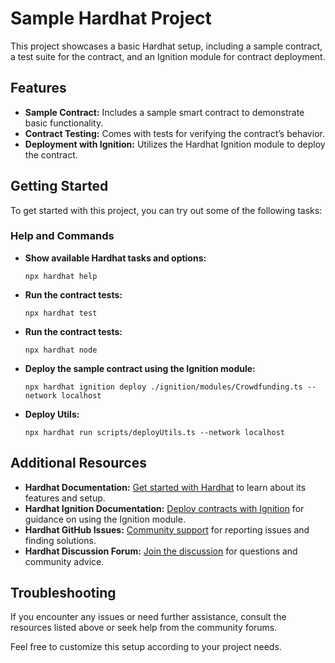 # Sample Hardhat Project

This project showcases a basic Hardhat setup, including a sample contract, a test suite for the contract, and an Ignition module for contract deployment.

## Features

- **Sample Contract:** Includes a sample smart contract to demonstrate basic functionality.
- **Contract Testing:** Comes with tests for verifying the contract’s behavior.
- **Deployment with Ignition:** Utilizes the Hardhat Ignition module to deploy the contract.

## Getting Started

To get started with this project, you can try out some of the following tasks:

### Help and Commands

- **Show available Hardhat tasks and options:**
  ```shell
  npx hardhat help
  ```
- **Run the contract tests:**
  ```shell
  npx hardhat test
  ```
- **Run the contract tests:**
  ```shell
  npx hardhat node
  ```
- **Deploy the sample contract using the Ignition module:**
  ```shell
  npx hardhat ignition deploy ./ignition/modules/Crowdfunding.ts --network localhost
  ```
- **Deploy Utils:**
  ```shell
  npx hardhat run scripts/deployUtils.ts --network localhost
  ```

## Additional Resources

- **Hardhat Documentation:** [Get started with Hardhat](https://hardhat.org/getting-started) to learn about its features and setup.
- **Hardhat Ignition Documentation:** [Deploy contracts with Ignition](https://hardhat.org/docs/ignition) for guidance on using the Ignition module.
- **Hardhat GitHub Issues:** [Community support](https://github.com/NomicFoundation/hardhat/issues) for reporting issues and finding solutions.
- **Hardhat Discussion Forum:** [Join the discussion](https://forum.nomicfoundation.com/c/hardhat/) for questions and community advice.

## Troubleshooting

If you encounter any issues or need further assistance, consult the resources listed above or seek help from the community forums.

Feel free to customize this setup according to your project needs.
